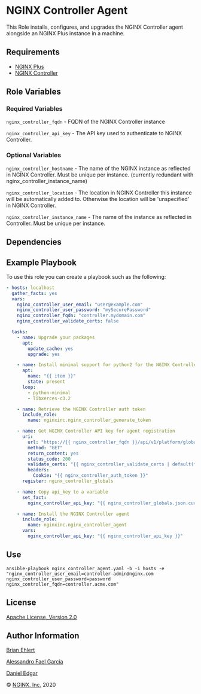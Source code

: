 NGINX Controller Agent
======================

This Role installs, configures, and upgrades the NGINX Controller agent alongside an NGINX Plus instance in a machine.

Requirements
------------

*   [NGINX Plus](https://www.nginx.com/products/nginx/)
*   [NGINX Controller](https://www.nginx.com/products/nginx-controller/)

Role Variables
--------------

### Required Variables

`nginx_controller_fqdn` - FQDN of the NGINX Controller instance

`nginx_controller_api_key` - The API key used to authenticate to NGINX Controller.

### Optional Variables

`nginx_controller_hostname` - The name of the NGINX instance as reflected in NGINX Controller. Must be unique per instance.  (currently redundant with nginx_controller_instance_name)

`nginx_controller_location` - The location in NGINX Controller this instance will be automatically added to. Otherwise the location will be 'unspecified' in NGINX Controller.

`nginx_controller_instance_name` - The name of the instance as reflected in Controller. Must be unique per instance.

Dependencies
------------

Example Playbook
----------------

To use this role you can create a playbook such as the following:

```yaml
- hosts: localhost
  gather_facts: yes
  vars:
    nginx_controller_user_email: "user@example.com"
    nginx_controller_user_password: "mySecurePassword"
    nginx_controller_fqdn: "controller.mydomain.com"
    nginx_controller_validate_certs: false

  tasks:
    - name: Upgrade your packages
      apt:
        update_cache: yes
        upgrade: yes

    - name: Install minimal support for python2 for the NGINX Controller agent install script
      apt:
        name: "{{ item }}"
        state: present
      loop:
        - python-minimal
        - libxerces-c3.2

    - name: Retrieve the NGINX Controller auth token
      include_role:
        name: nginxinc.nginx_controller_generate_token

    - name: Get NGINX Controller API key for agent registration
      uri:
        url: "https://{{ nginx_controller_fqdn }}/api/v1/platform/global"
        method: "GET"
        return_content: yes
        status_code: 200
        validate_certs: "{{ nginx_controller_validate_certs | default(false) }}"
        headers:
          Cookie: "{{ nginx_controller_auth_token }}"
      register: nginx_controller_globals

    - name: Copy api_key to a variable
      set_fact:
        nginx_controller_api_key: "{{ nginx_controller_globals.json.currentStatus.agentSettings.apiKey }}"

    - name: Install the NGINX Controller agent
      include_role:
        name: nginxinc.nginx_controller_agent
      vars:
        nginx_controller_api_key: "{{ nginx_controller_api_key }}"
```

Use
---

```cli
ansible-playbook nginx_controller_agent.yaml -b -i hosts -e "nginx_controller_user_email=controller-admin@nginx.com nginx_controller_user_password=password nginx_controller_fqdn=controller.acme.com"
```

License
-------

[Apache License, Version 2.0](./LICENSE)

Author Information
------------------

[Brian Ehlert](https://github.com/brianehlert)

[Alessandro Fael Garcia](https://github.com/alessfg)

[Daniel Edgar](https://github.com/aknot242)

&copy; [NGINX, Inc.](https://www.nginx.com/) 2020
